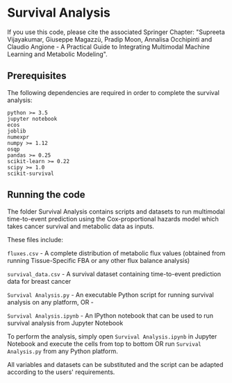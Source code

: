 # Survival Analysis

If you use this code, please cite the associated Springer Chapter:
"Supreeta Vijayakumar, Giuseppe Magazzù, Pradip Moon, Annalisa Occhipinti and Claudio Angione - A Practical Guide to Integrating Multimodal Machine Learning and Metabolic Modeling".

## Prerequisites

The following dependencies are required in order to complete the survival analysis:

```
python >= 3.5
jupyter notebook
ecos
joblib
numexpr
numpy >= 1.12
osqp
pandas >= 0.25
scikit-learn >= 0.22
scipy >= 1.0
scikit-survival
```

## Running the code

The folder Survival Analysis contains scripts and datasets to run multimodal time-to-event prediction using the Cox-proportional hazards model which takes cancer survival and metabolic data as inputs. 

These files include:

`fluxes.csv` - A complete distribution of metabolic flux values (obtained from running Tissue-Specific FBA or any other flux balance analysis)

`survival_data.csv` - A survival dataset containing time-to-event prediction data for breast cancer

`Survival Analysis.py` - An executable Python script for running survival analysis on any platform, OR -

`Survival Analysis.ipynb` - An IPython notebook that can be used to run survival analysis from Jupyter Notebook

To perform the analysis, simply open `Survival Analysis.ipynb` in Jupyter Notebook and execute the cells from top to bottom OR run `Survival Analysis.py` from any Python platform.

All variables and datasets can be substituted and the script can be adapted according to the users' requirements.
